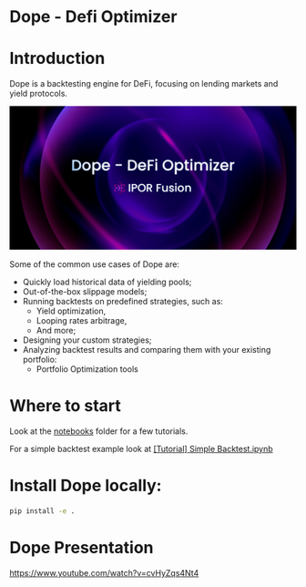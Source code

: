# Dope - Defi Optimizer

# Introduction

Dope is a backtesting engine for DeFi, focusing on lending markets and yield protocols. 

[![dope](./images/dope.png)](https://github.com/IPOR-Labs/dope)


Some of the common use cases of Dope are:

- Quickly load historical data of yielding pools;
- Out-of-the-box slippage models; 
- Running backtests on predefined strategies, such as: 
    - Yield optimization, 
    - Looping rates arbitrage,
    - And more;
- Designing your custom strategies;
- Analyzing backtest results and comparing them with your existing portfolio:
    - Portfolio Optimization tools


# Where to start

Look at the [notebooks](https://github.com/IPOR-Labs/dope/tree/main/notebooks) folder for a few tutorials.

For a simple backtest example look at [[Tutorial] Simple Backtest.ipynb](https://github.com/IPOR-Labs/dope/blob/main/notebooks/%5BTutorial%5D%20Simple%20Backtest.ipynb)

# Install Dope locally:

```bash
pip install -e .
```

# Dope Presentation

https://www.youtube.com/watch?v=cvHyZqs4Nt4
